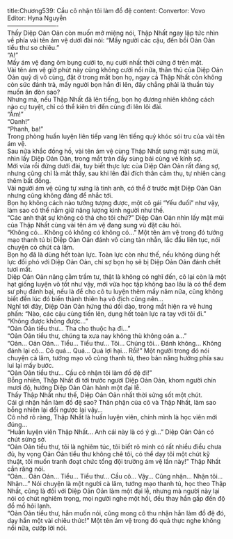 title:Chương539: Cầu cô nhận tôi làm đồ đệ
content:
Convertor: Vovo<br>Editor: Hyna Nguyễn<br>————————-<br>Thấy Diệp Oản Oản còn muốn mở miệng nói, Thập Nhất ngay lập tức nhìn về phía vài tên ám vệ dưới đài nói: “Mấy người các cậu, đến bồi Oản Oản tiểu thư so chiêu.”<br>“A!”<br>Mấy ám vệ đang ôm bụng cười to, nụ cười nhất thời cứng ở trên mặt.<br>Vài tên ám vệ giờ phút này cũng không cười nổi nữa, thân thủ của Diệp Oản Oản quỷ dị vô cùng, đặt ở trong mắt bọn họ, ngay cả Thập Nhất còn không còn sức đánh trả, mấy người bọn hắn đi lên, đây chẳng phải là thuần túy muốn ăn đòn sao?<br>Nhưng mà, nếu Thập Nhất đã lên tiếng, bọn họ đương nhiên không cách nào cự tuyệt, chỉ có thể kiên trì đến cùng đi lên lôi đài.<br>“Ầm!”<br>“Oanh!”<br>“Phanh, ba!”<br>Trong phòng huấn luyện liên tiếp vang lên tiếng quỷ khóc sói tru của vài tên ám vệ.<br>Sau nửa khắc đồng hồ, vài tên ám vệ cùng Thập Nhất sưng mặt sưng mũi, nhìn lấy Diệp Oản Oản, trong mắt tràn đầy sùng bái cùng vẻ kính sợ.<br>Mới vừa rồi đứng dưới đài, tuy biết thực lực của Diệp Oản Oản rất đáng sợ, nhưng cũng chỉ là mắt thấy, sau khi lên đài đích thân cảm thụ, tự nhiên càng thêm bất đồng.<br>Vài người ám vệ cũng tự xưng là tinh anh, có thể ở trước mặt Diệp Oản Oản nhưng cũng không đáng để nhắc tới.<br>Bọn họ không cách nào tưởng tượng được, một cô gái “Yếu đuối” như vậy, làm sao có thể nắm giữ năng lượng kinh người như thế.<br>“Các anh thật sự không có thả cho tôi chứ?” Diệp Oản Oản nhìn lấy mặt mũi của Thập Nhất cùng vài tên ám vệ đang sung vù đặt câu hỏi.<br>“Không có… Không có không có không có…” Một tên ám vệ trong đó tướng mạo thanh tú bị Diệp Oản Oản đánh vô cùng tàn nhẫn, lắc đầu liên tục, nói chuyện có chút cà lăm.<br>Bọn họ đã là dùng hết toàn lực. Toàn lực còn như thế, nếu không dùng hết lực đối phó với Diệp Oản Oản, chỉ sợ bọn họ sẽ bị Diệp Oản Oản đánh chết tươi mất.<br>Diệp Oản Oản nâng cằm trầm tư, thật là không có nghĩ đến, cô lại còn là một hạt giống luyện võ tốt như vậy, mới vừa học tập không bao lâu là có thể đem sư phụ đánh bại, nếu là để cho cô tu luyện thêm mấy năm nữa, cũng không biết đến lúc đó biến thành thiên hạ vô địch cũng nên…<br>Nghĩ tới đây, Diệp Oản Oản hứng thú dồi dào, trong mắt hiện ra vẻ hưng phấn: “Nào, các cậu cùng tiến lên, dụng hết toàn lực ra tay với tôi đi.”<br>“Không được không được…”<br>“Oản Oản tiểu thư… Tha cho thuộc hạ đi…”<br>“Oản Oản tiểu thư, chúng ta xưa nay không thù không oán a…”<br>“Oản… Oản Oản… Tiểu… Tiểu thư… Tôi… Chúng tôi… Đánh không… Không đánh lại cô… Cô quá… Quá… Quá lợi hại… Rồi!” Một người trong đó nói chuyện cà lăm, tướng mạo vô cùng thanh tú, theo bản năng hướng phía sau lui lại mấy bước.<br>“Oản Oản tiểu thư… Cầu cô nhận tôi làm đồ đệ đi!”<br>Bỗng nhiên, Thập Nhất đi tới trước người Diệp Oản Oản, khom người chín mươi độ, hướng Diệp Oản Oản hành một đại lễ.<br>Thấy Thập Nhất như thế, Diệp Oản Oản nhất thời sửng sốt một chút.<br>Cái gì nhận hắn làm đồ đệ sao? Thân phận của cô và Thập Nhất, làm sao bỗng nhiên lại đổi ngược lại vậy…<br>Cô nhớ rõ ràng, Thập Nhất là huấn luyện viên, chính mình là học viên mới đúng…<br>“Huấn luyện viên Thập Nhất… Anh cái này là có ý gì…” Diệp Oản Oản có chút sửng sờ.<br>“Oản Oản tiểu thư, tôi là nghiêm túc, tôi biết rõ mình có rất nhiều điều chưa đủ, hy vọng Oản Oản tiểu thư không chê tôi, có thể dạy tôi một chút kỹ thuật, tôi muốn tranh đoạt chức tổng đội trưởng ám vệ lần này!” Thập Nhất cắn răng nói.<br>“Oản… Oản Oản… Tiểu… Tiểu thư… Cầu cô… Vậy… Cũng nhận… Nhận tôi… Nhận…” Nói chuyện là một người cà lăm, tướng mạo thanh tú, học theo Thập Nhất, cũng là đối với Diệp Oản Oản làm một đại lễ, nhưng mà người này lại nói có chút nghiêm trọng, mọi người nghe một hồi, đều thay hắn gấp đến độ đổ mồ hôi lạnh.<br>“Oản Oản tiểu thư, hắn muốn nói, cũng mong cô thu nhận hắn làm đồ đệ đó, dạy hắn một vài chiêu thức!” Một tên ám vệ trong đó quả thực nghe không nổi nữa, cướp lời nói.